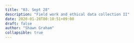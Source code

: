 ```yaml
---
title: "03. Sept 28"
description: "Field work and ethical data collection II"
date: 2020-01-28T00:10:51+09:00
draft: false
author: "Shawn Graham"
collapsible: true
---
```

